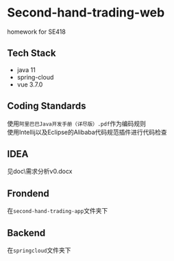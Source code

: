 # Second-hand-trading-web

homework for SE418

## Tech Stack

* java 11  
* spring-cloud
* vue 3.7.0

## Coding Standards

使用`阿里巴巴Java开发手册（详尽版）.pdf`作为编码规则  
使用Intellij以及Eclipse的Alibaba代码规范插件进行代码检查

## IDEA

见doc\需求分析v0.docx

## Frondend

在`second-hand-trading-app`文件夹下

## Backend

在`springcloud`文件夹下

